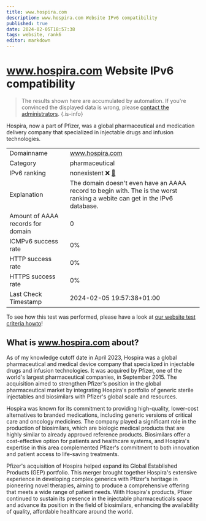 ```yaml
---
title: www.hospira.com
description: www.hospira.com Website IPv6 compatibility
published: true
date: 2024-02-05T18:57:38
tags: website, rank6
editor: markdown
---
```


# www.hospira.com Website IPv6 compatibility

> The results shown here are accumulated by automation. If you're convinced the displayed data is wrong, please [contact the administrators](/howto/chat). 
{.is-info}

Hospira, now a part of Pfizer, was a global pharmaceutical and medication delivery company that specialized in injectable drugs and infusion technologies.


|   |   |
| - | - |
| Domainname | www.hospira.com
| Category | pharmaceutical |
| IPv6 ranking | nonexistent :x: [🔗](/howto/ranking) |
| Explanation | The domain doesn't even have an AAAA record to begin with. The is the worst ranking a webite can get in the IPv6 database. |
| Amount of AAAA records for domain | 0 |
| ICMPv6 success rate | 0%|
| HTTP success rate | 0% |
| HTTPS success rate | 0% |
| Last Check Timestamp | 2024-02-05 19:57:38+01:00 |

To see how this test was performed, please have a look at [our website test criteria howto](/howto/testcriteria/website)!


## What is www.hospira.com about?
As of my knowledge cutoff date in April 2023, Hospira was a global pharmaceutical and medical device company that specialized in injectable drugs and infusion technologies. It was acquired by Pfizer, one of the world's largest pharmaceutical companies, in September 2015. The acquisition aimed to strengthen Pfizer's position in the global pharmaceutical market by integrating Hospira's portfolio of generic sterile injectables and biosimilars with Pfizer's global scale and resources.

Hospira was known for its commitment to providing high-quality, lower-cost alternatives to branded medications, including generic versions of critical care and oncology medicines. The company played a significant role in the production of biosimilars, which are biologic medical products that are highly similar to already approved reference products. Biosimilars offer a cost-effective option for patients and healthcare systems, and Hospira's expertise in this area complemented Pfizer's commitment to both innovation and patient access to life-saving treatments.

Pfizer's acquisition of Hospira helped expand its Global Established Products (GEP) portfolio. This merger brought together Hospira's extensive experience in developing complex generics with Pfizer's heritage in pioneering novel therapies, aiming to produce a comprehensive offering that meets a wide range of patient needs. With Hospira's products, Pfizer continued to sustain its presence in the injectable pharmaceuticals space and advance its position in the field of biosimilars, enhancing the availability of quality, affordable healthcare around the world.


